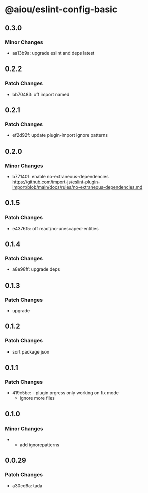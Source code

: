 # @aiou/eslint-config-basic

## 0.3.0

### Minor Changes

- aa13b9a: upgrade eslint and deps latest

## 0.2.2

### Patch Changes

- bb70483: off import named

## 0.2.1

### Patch Changes

- ef2d92f: update plugin-import ignore patterns

## 0.2.0

### Minor Changes

- b771401: enable no-extraneous-dependencies https://github.com/import-js/eslint-plugin-import/blob/main/docs/rules/no-extraneous-dependencies.md

## 0.1.5

### Patch Changes

- e4376f5: off react/no-unescaped-entities

## 0.1.4

### Patch Changes

- a8e98ff: upgrade deps

## 0.1.3

### Patch Changes

- upgrade

## 0.1.2

### Patch Changes

- sort package json

## 0.1.1

### Patch Changes

- 419c5bc: - plugin prgress only working on fix mode
  - ignore more files

## 0.1.0

### Minor Changes

- - add ignorepatterns

## 0.0.29

### Patch Changes

- a30cd6a: tada
